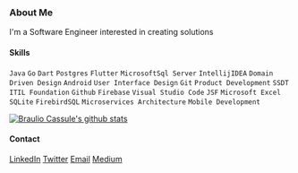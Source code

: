 ### About Me      
I'm a Software Engineer interested in creating solutions 

#### Skills
`Java` `Go` `Dart` `Postgres` `Flutter` `MicrosoftSql Server` `IntellijIDEA` `Domain Driven Design` `Android` `User Interface Design` `Git` `Product Development` `SSDT` `ITIL Foundation` 
`Github` `Firebase` `Visual Studio Code` `JSF` `Microsoft Excel` `SQLite` `FirebirdSQL` `Microservices Architecture` `Mobile Development`

[![Braulio Cassule's github stats](https://github-readme-stats.vercel.app/api?username=braulio94)](https://github.com/braulio94)

#### Contact
[LinkedIn](https://linkedin.com/in/braulio94)
[Twitter](https://twitter.com/brauliocaassule)
[Email](brauliocassule94@gmail.com)
[Medium](https://medium.com/@brauliocassule)
